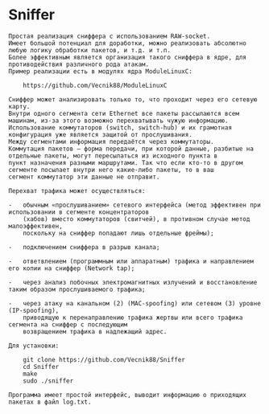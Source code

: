 # Sniffer

	Простая реализация сниффера с использованием RAW-socket. 
	Имеет большой потенциал для доработки, можно реализовать абсолютно любую логику обработки пакетов, и т.д. и т.п.
	Более эффективным является организация такого сниффера в ядре, для противодействия различного рода атакам. 
	Пример реализации есть в модулях ядра ModuleLinuxC:

		https://github.com/Vecnik88/ModuleLinuxC

	Сниффер может анализировать только то, что проходит через его сетевую карту. 
	Внутри одного сегмента сети Ethernet все пакеты рассылаются всем машинам, из-за этого возможно перехватывать чужую информацию.
	Использование коммутаторов (switch, switch-hub) и их грамотная конфигурация уже является защитой от прослушивания. 
	Между сегментами информация передаётся через коммутаторы.
	Коммутация пакетов — форма передачи, при которой данные, разбитые на отдельные пакеты, могут пересылаться из исходного пункта в
	пункт назначения разными маршрутами. Так что если кто-то в другом сегменте посылает внутри него какие-либо пакеты, то в ваш
	сегмент коммутатор эти данные не отправит.

	Перехват трафика может осуществляться:

	- 	обычным «прослушиванием» сетевого интерфейса (метод эффективен при использовании в сегменте концентраторов 
		(хабов) вместо коммутаторов (свитчей), в противном случае метод малоэффективен, 
		поскольку на сниффер попадают лишь отдельные фреймы);

	- 	подключением сниффера в разрыв канала;
	
	- 	ответвлением (программным или аппаратным) трафика и направлением его копии на сниффер (Network tap);
	
	- 	через анализ побочных электромагнитных излучений и восстановление таким образом прослушиваемого трафика;
	
	-	через атаку на канальном (2) (MAC-spoofing) или сетевом (3) уровне (IP-spoofing),
		приводящую к перенаправлению трафика жертвы или всего трафика сегмента на сниффер с последующим 
		возвращением трафика в надлежащий адрес.

	Для установки:

		git clone https://github.com/Vecnik88/Sniffer
		cd Sniffer
		make
		sudo ./sniffer

	Программа имеет простой интерфейс, выводит информацию о приходящих пакетах в файл log.txt.